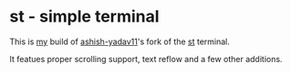 # st - simple terminal

This is
[my](https://github.com/soystemd/st) build of
[ashish-yadav11](https://github.com/ashish-yadav11/st)'s fork of the
[st](https://st.suckless.org) terminal.

It featues proper scrolling support, text reflow and a few other additions.
